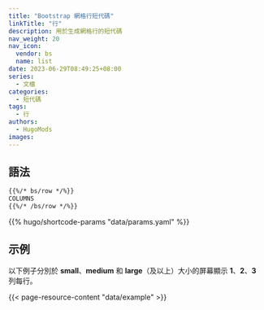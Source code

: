 ```yaml
---
title: "Bootstrap 網格行短代碼"
linkTitle: "行"
description: 用於生成網格行的短代碼
nav_weight: 20
nav_icon:
  vendor: bs
  name: list
date: 2023-06-29T08:49:25+08:00
series:
  - 文檔
categories:
  - 短代碼
tags:
  - 行
authors:
  - HugoMods
images:
---
```


## 語法

```markdown
{{%/* bs/row */%}}
COLUMNS
{{%/* /bs/row */%}}
```

{{% hugo/shortcode-params "data/params.yaml" %}}

## 示例

以下例子分別於 **small**、**medium** 和 **large**（及以上）大小的屏幕顯示 **1**、**2**、**3** 列每行。

{{< page-resource-content "data/example" >}}
